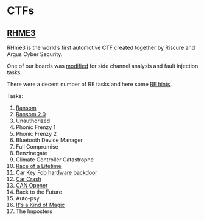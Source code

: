 # CTFs

## [RHME3](https://rhme.riscure.com/3/challenges)

RHme3 is the world’s first automotive CTF created together by Riscure and Argus Cyber Security.

One of our boards was [modified](rhme3/hw.md) for side channel analysis and fault injection tasks.

There were a decent number of RE tasks and here some [RE hints](rhme3/rehints.md).

Tasks:

1. [Ransom](rhme3/ransome.md)
1. [Ransom 2.0](rhme3/ransome2.md)
1. Unauthorized
1. Phonic Frenzy 1
1. Phonic Frenzy 2
1. Bluetooth Device Manager
1. Full Compromise
1. Benzinegate
1. Climate Controller Catastrophe
1. [Race of a Lifetime](rhme3/race_of_a_lifetime.md)
1. [Car Key Fob hardware backdoor](rhme3/car_key_fob_hardware.md)
1. [Car Crash](rhme3/car_crash.md)
1. [CAN Opener](rhme3/can_opener.md)
1. Back to the Future
1. Auto-psy
1. [It's a Kind of Magic](rhme3/its_a_kind_of_magic.md)
1. The Imposters
